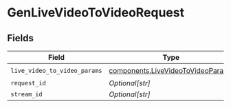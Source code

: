 # GenLiveVideoToVideoRequest


## Fields

| Field                                                                                  | Type                                                                                   | Required                                                                               | Description                                                                            |
| -------------------------------------------------------------------------------------- | -------------------------------------------------------------------------------------- | -------------------------------------------------------------------------------------- | -------------------------------------------------------------------------------------- |
| `live_video_to_video_params`                                                           | [components.LiveVideoToVideoParams](../../models/components/livevideotovideoparams.md) | :heavy_check_mark:                                                                     | N/A                                                                                    |
| `request_id`                                                                           | *Optional[str]*                                                                        | :heavy_minus_sign:                                                                     | N/A                                                                                    |
| `stream_id`                                                                            | *Optional[str]*                                                                        | :heavy_minus_sign:                                                                     | N/A                                                                                    |